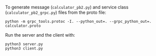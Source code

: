 To generate message (`calculator_pb2.py`) and service class (`calculator_pb2_grpc.py`) files from the proto file:
```
python -m grpc_tools.protoc -I. --python_out=. --grpc_python_out=. calculator.proto
```

Run the server and the client with:
```
python3 server.py
python3 client.py
```